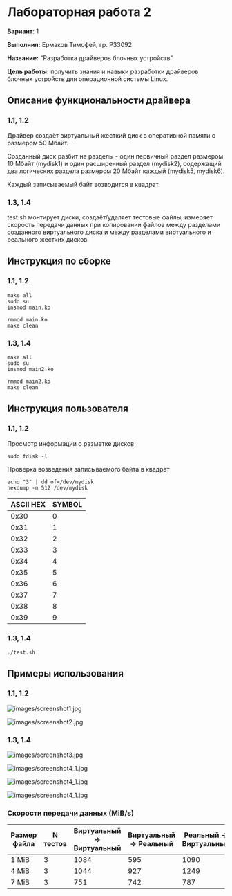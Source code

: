 # Лабораторная работа 2

**Вариант**: 1

**Выполнил:** Ермаков Тимофей, гр. P33092

**Название:** "Разработка драйверов блочных устройств"

**Цель работы:** получить знания и навыки разработки драйверов блочных устройств для операционной системы Linux.

## Описание функциональности драйвера

### 1.1, 1.2

Драйвер создаёт виртуальный жесткий диск в оперативной памяти с размером 50 Мбайт. 

Созданный диск разбит на разделы - один первичный раздел размером 10 Мбайт (mydisk1) и один расширенный раздел (mydisk2), содержащий два логических раздела размером 20 Мбайт каждый (mydisk5, mydisk6).

Каждый записываемый байт возводится в квадрат.

### 1.3, 1.4

test.sh монтирует диски, создаёт/удаляет тестовые файлы, измеряет скорость передачи данных при копировании файлов между разделами созданного виртуального диска и между разделами виртуального и реального жестких дисков.


## Инструкция по сборке

### 1.1, 1.2
```
make all
sudo su
insmod main.ko
```
```
rmmod main.ko
make clean
```
### 1.3, 1.4
```
make all
sudo su
insmod main2.ko
```
```
rmmod main2.ko
make clean
```
## Инструкция пользователя

### 1.1, 1.2

Просмотр информации о разметке дисков
```
sudo fdisk -l
```
Проверка возведения записываемого байта в квадрат
```
echo "3" | dd of=/dev/mydisk
hexdump -n 512 /dev/mydisk
```

| ASCII HEX | SYMBOL |
| --------- | ------ |
| 0x30      | 0      |
| 0x31      | 1      |
| 0x32      | 2      |
| 0x33      | 3      |
| 0x34      | 4      |
| 0x35      | 5      |
| 0x36      | 6      |
| 0x37      | 7      |
| 0x38      | 8      |
| 0x39      | 9      |

### 1.3, 1.4

```
./test.sh
```

## Примеры использования

### 1.1, 1.2

![images/screenshot1.jpg](images/screenshot1.png)

![images/screenshot2.jpg](images/screenshot2.png)

### 1.3, 1.4

![images/screenshot3.jpg](images/screenshot3.png)

![images/screenshot4_1.jpg](images/screenshot4_1.png)

![images/screenshot4_1.jpg](images/screenshot4_4.png)

![images/screenshot4_1.jpg](images/screenshot4_7.png)

### Скорости передачи данных (MiB/s)

| Размер файла | N тестов | Виртуальный -> Виртуальный | Виртуальный -> Реальный | Реальный -> Виртуальный |
| ------------ | -------- | -------------------------- | ----------------------- | ----------------------- |
| 1 MiB        | 3        | 1084                       | 595                     | 1090                    |
| 4 MiB        | 3        | 1044                       | 927                     | 1249                    |
| 7 MiB        | 3        | 751                        | 742                     | 787                     |